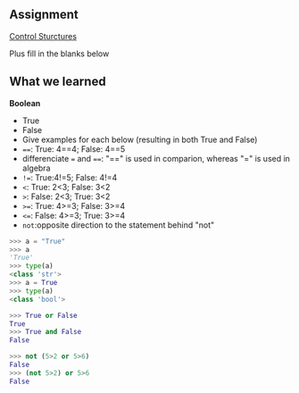 ## Assignment
[Control Sturctures](https://cs.nyu.edu/courses/spring25/CSCI-UA.0002-006/assignments/control-structures/)

Plus fill in the blanks below

## What we learned
 **Boolean**
 - True
 - False
 - Give examples for each below (resulting in both True and False)
 - `==`: True: 4==4; False: 4==5
 - differenciate `=` and `==`: "==" is used in comparion, whereas "=" is used in algebra
 - `!=`: True:4!=5; False: 4!=4
 - `<`: True: 2<3; False: 3<2
 - `>`: False: 2<3; True: 3<2
 - `>=`: True: 4>=3; False: 3>=4
 - `<=`: False: 4>=3; True: 3>=4
 - `not`:opposite direction to the statement behind "not"
```py
>>> a = "True"
>>> a
'True'
>>> type(a)
<class 'str'>
>>> a = True
>>> type(a)
<class 'bool'>

>>> True or False
True
>>> True and False
False

>>> not (5>2 or 5>6)
False
>>> (not 5>2) or 5>6
False
```
  